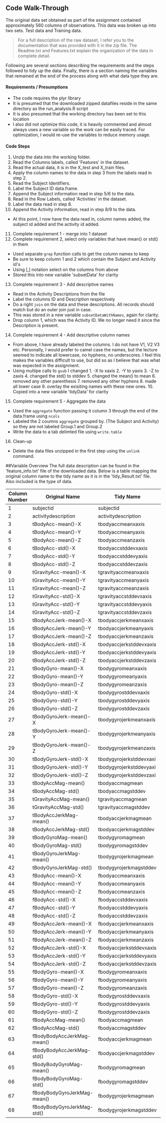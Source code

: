 ## Code Walk-Through
  The original data set obtained as part of the assignment contained approximately 560 columns of observations.  This data was broken up into two
  sets.  Test data and Training data.  
  >For a full description of the raw dataset, I refer you to the documentation that was provided with it in the
  zip file.  The Readme.txt and Features.txt explain the organization of the data in complete detail.  
  
  Following are several sections describing the requirements and the steps followed to tidy up the data.  Finally, there is a section naming the variables that remained at the end of the process along with what data type they are.
#### Requirements / Presumptions
* The code requires the plyr library
* It is presumed that the downloaded zipped datafiles reside in the same directory as the run_analysis.R script
* It is also presumed that the working directory has been set to this location
* I also did not optimize this code, it is heavily commented and almost always uses a new variable so the work can be easily traced.  For optimization, I would re-use the variables to reduce memory usage.

#### Code Steps
1. Unzip the data into the working folder.
2. Read the Columns labels, called 'Features' in the dataset.
3. Read the actual data, it is in the X_test and X_train files.
4. Apply the column names to the data in step 3 from the labels read in step 2.
5. Read the Subject Identifiers.
6. Label the Subject ID data.frame.
7. Append the Subject information read in step 5/6 to the data.
8. Read in the Row Labels, called 'Activities' in the dataset.
9. Label the data read in step 8.
10. Append the Activity information, read in step 8/9 to the data.
  *  At this point, I now have the data read in, column names added, the subject id added and the activity id added.
11. Complete requirement 1 - merge into 1 dataset
12. Complete requirement 2, select only variables that have mean() or std() in them
  *  Used separate `grep` function calls to get the column names to keep
  *  Be sure to keep column 1 and 2 which contain the Subject and Activity id's
  *  Using [,] notation select on the columns from above
  *  Stored this into new variable 'subsetData' for clarity
13. Complete requirement 3 - Add descriptive names
  *  Read in the Activity Descriptions from the file
  *  Label the columns ID and Description respectively
  *  Do a right `join` on the data and these descriptions. All records should match but do an outer join just in case.
  *  This was stored in a new variable `subsetDataWithNames`, again for clarity.
  *  Drop column 1, which was the Activity ID. We no longer need it since the Description is present.
14. Complete requirement 4 - Add descriptive column names
  *  From above, I have already labeled the columns. I do not have V1, V2 V3 etc.  Personally, I would prefer to camel case the names, but the lecture seemed to indicate all lowercase, no hyphens, no underscores.  I feel this makes the variables difficult to use, but did so as I believe that was what was expected in the assignment.
  *  Using multipe calls to `gsub` I changed
    1. -X to xaxis
    2. -Y to yaxis
    3. -Z to zaxis
    4. changed the std() to stddev
    5. changed the mean() to mean
    6. removed any other parenthesis
    7. removed any other hyphens
    8. made all lower case
    9. overlay the exisiting names with these new ones.
    10. Copied into a new variable 'tidyData' for clarity
15. Complete requirement 5 - Aggregate the data
  *  Used the `aggregate` function passing it column 3 through the end of the data.frame using `ncols`
  *  Labeled the 2 coumns `aggregate` grouped by. (The Subject and Activity) so they are not labeled Group.1 and Group.2
  *  Write the data to a tab delimted file using `write.table`
16. Clean-up
  *  Delete the data files unzipped in the first step using the `unlink` command.


##Variable Overview
The full data description can be found in the 'feature_info.txt' file of the downloaded data.  Below is a table mapping the original column name to the tidy name as it is in the 'tidy_Result.txt' file.  Also included is the type of data.  

Column Number | Original Name | Tidy Name | Data Type  
---| --- | --- | ---  
1 | subjectid                   | subjectid | integer  
2 | activitydescription         | activitydescription | factor  
3 | tBodyAcc-mean()-X           | tbodyaccmeanxaxis       | numeric  
4 | tBodyAcc-mean()-Y           | tbodyaccmeanyaxis | numeric             
5 | tBodyAcc-mean()-Z           | tbodyaccmeanzaxis | numeric              
6 | tBodyAcc-std()-X            | tbodyaccstddevxaxis     | numeric   
7 | tBodyAcc-std()-Y            | tbodyaccstddevyaxis | numeric              
8 | tBodyAcc-std()-Z            | tbodyaccstddevzaxis | numeric          
9 | tGravityAcc-mean()-X        | tgravityaccmeanxaxis    | numeric  
10 | tGravityAcc-mean()-Y        | tgravityaccmeanyaxis | numeric         
11 | tGravityAcc-mean()-Z        | tgravityaccmeanzaxis | numeric          
12 | tGravityAcc-std()-X         | tgravityaccstddevxaxis  | numeric  
13 | tGravityAcc-std()-Y         | tgravityaccstddevyaxis | numeric         
14 | tGravityAcc-std()-Z         | tgravityaccstddevzaxis | numeric       
15 | tBodyAccJerk-mean()-X       | tbodyaccjerkmeanxaxis   | numeric   
16 | tBodyAccJerk-mean()-Y       | tbodyaccjerkmeanyaxis | numeric         
17 | tBodyAccJerk-mean()-Z       | tbodyaccjerkmeanzaxis | numeric          
18 | tBodyAccJerk-std()-X        | tbodyaccjerkstddevxaxis | numeric  
19 | tBodyAccJerk-std()-Y        | tbodyaccjerkstddevyaxis | numeric         
20 | tBodyAccJerk-std()-Z        | tbodyaccjerkstddevzaxis | numeric           
21 | tBodyGyro-mean()-X          | tbodygyromeanxaxis      | numeric  
22 | tBodyGyro-mean()-Y          | tbodygyromeanyaxis | numeric         
23 | tBodyGyro-mean()-Z          | tbodygyromeanzaxis | numeric          
24 | tBodyGyro-std()-X           | tbodygyrostddevxaxis    | numeric  
25 | tBodyGyro-std()-Y           | tbodygyrostddevyaxis | numeric         
26 | tBodyGyro-std()-Z           | tbodygyrostddevzaxis | numeric    
27 | tBodyGyroJerk-mean()-X      | tbodygyrojerkmeanxaxis  | numeric   
28 | tBodyGyroJerk-mean()-Y      | tbodygyrojerkmeanyaxis | numeric        
29 | tBodyGyroJerk-mean()-Z      | tbodygyrojerkmeanzaxis | numeric         
30 | tBodyGyroJerk-std()-X       | tbodygyrojerkstddevxaxi | numeric  
31 | tBodyGyroJerk-std()-Y       | tbodygyrojerkstddevyaxi | numeric        
32 | tBodyGyroJerk-std()-Z       | tbodygyrojerkstddevzaxi | numeric           
33 | tBodyAccMag-mean()          | tbodyaccmagmean         | numeric  
34 | tBodyAccMag-std()           | tbodyaccmagstddev | numeric    
35 | tGravityAccMag-mean()       | tgravityaccmagmean | numeric         
36 | tGravityAccMag-std()        | tgravityaccmagstddev    | numeric  
37 | tBodyAccJerkMag-mean()      | tbodyaccjerkmagmean | numeric         
38 | tBodyAccJerkMag-std()       | tbodyaccjerkmagstddev | numeric          
39 | tBodyGyroMag-mean()         | tbodygyromagmean        | numeric  
40 | tBodyGyroMag-std()          | tbodygyromagstddev | numeric   
41 | tBodyGyroJerkMag-mean()     | tbodygyrojerkmagmean | numeric        
42 | tBodyGyroJerkMag-std()      | tbodygyrojerkmagstddev  | numeric  
43 | fBodyAcc-mean()-X           | fbodyaccmeanxaxis | numeric       
44 | fBodyAcc-mean()-Y           | fbodyaccmeanyaxis | numeric       
45 | fBodyAcc-mean()-Z           | fbodyaccmeanzaxis       | numeric  
46 | fBodyAcc-std()-X            | fbodyaccstddevxaxis | numeric       
47 | fBodyAcc-std()-Y            | fbodyaccstddevyaxis | numeric       
48 | fBodyAcc-std()-Z            | fbodyaccstddevzaxis     | numeric  
49 | fBodyAccJerk-mean()-X       | fbodyaccjerkmeanxaxis | numeric       
50 | fBodyAccJerk-mean()-Y       | fbodyaccjerkmeanyaxis | numeric       
51 | fBodyAccJerk-mean()-Z       | fbodyaccjerkmeanzaxis   | numeric  
52 | fBodyAccJerk-std()-X        | fbodyaccjerkstddevxaxis | numeric       
53 | fBodyAccJerk-std()-Y        | fbodyaccjerkstddevyaxis | numeric       
54 | fBodyAccJerk-std()-Z        | fbodyaccjerkstddevzaxis | numeric  
55 | fBodyGyro-mean()-X          | fbodygyromeanxaxis | numeric       
56 | fBodyGyro-mean()-Y          | fbodygyromeanyaxis  | numeric       
57 | fBodyGyro-mean()-Z          | fbodygyromeanzaxis      | numeric  
58 | fBodyGyro-std()-X           | fbodygyrostddevxaxis | numeric       
59 | fBodyGyro-std()-Y           | fbodygyrostddevyaxis | numeric       
60 | fBodyGyro-std()-Z           | fbodygyrostddevzaxis    | numeric  
61 | fBodyAccMag-mean()          | fbodyaccmagmean | numeric        
62 | fBodyAccMag-std()           | fbodyaccmagstddev | numeric  
63 | fBodyBodyAccJerkMag-mean()  | fbodyaccjerkmagmean     | numeric   
64 | fBodyBodyAccJerkMag-std()   | fbodyaccjerkmagstddev | numeric      
65 | fBodyBodyGyroMag-mean()     | fbodygyromagmean | numeric     
66 | fBodyBodyGyroMag-std()      | fbodygyromagstddev      | numeric  
67 | fBodyBodyGyroJerkMag-mean() | fbodygyrojerkmagmean | numeric  
68 | fBodyBodyGyroJerkMag-std()  | fbodygyrojerkmagstddev  | numeric   
 



































































